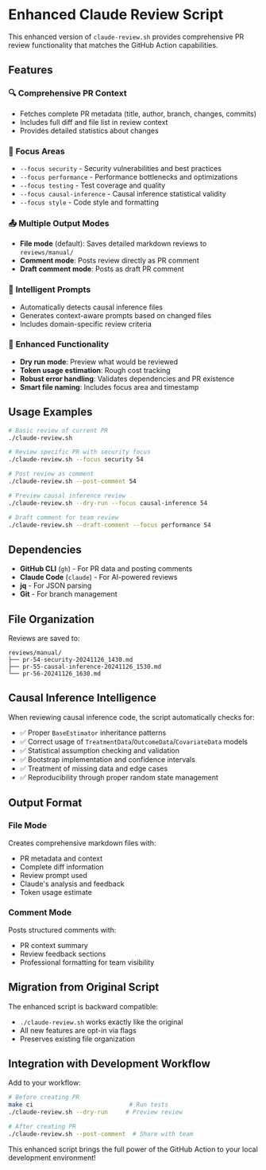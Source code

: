 # Enhanced Claude Review Script

This enhanced version of `claude-review.sh` provides comprehensive PR review functionality that matches the GitHub Action capabilities.

## Features

### 🔍 **Comprehensive PR Context**
- Fetches complete PR metadata (title, author, branch, changes, commits)
- Includes full diff and file list in review context
- Provides detailed statistics about changes

### 🎯 **Focus Areas**
- `--focus security` - Security vulnerabilities and best practices
- `--focus performance` - Performance bottlenecks and optimizations  
- `--focus testing` - Test coverage and quality
- `--focus causal-inference` - Causal inference statistical validity
- `--focus style` - Code style and formatting

### 📤 **Multiple Output Modes**
- **File mode** (default): Saves detailed markdown reviews to `reviews/manual/`
- **Comment mode**: Posts review directly as PR comment
- **Draft comment mode**: Posts as draft PR comment

### 🧠 **Intelligent Prompts**
- Automatically detects causal inference files
- Generates context-aware prompts based on changed files
- Includes domain-specific review criteria

### 🔧 **Enhanced Functionality**
- **Dry run mode**: Preview what would be reviewed
- **Token usage estimation**: Rough cost tracking
- **Robust error handling**: Validates dependencies and PR existence
- **Smart file naming**: Includes focus area and timestamp

## Usage Examples

```bash
# Basic review of current PR
./claude-review.sh

# Review specific PR with security focus
./claude-review.sh --focus security 54

# Post review as comment
./claude-review.sh --post-comment 54

# Preview causal inference review
./claude-review.sh --dry-run --focus causal-inference 54

# Draft comment for team review
./claude-review.sh --draft-comment --focus performance 54
```

## Dependencies

- **GitHub CLI** (`gh`) - For PR data and posting comments
- **Claude Code** (`claude`) - For AI-powered reviews  
- **jq** - For JSON parsing
- **Git** - For branch management

## File Organization

Reviews are saved to:
```
reviews/manual/
├── pr-54-security-20241126_1430.md
├── pr-55-causal-inference-20241126_1530.md
└── pr-56-20241126_1630.md
```

## Causal Inference Intelligence

When reviewing causal inference code, the script automatically checks for:

- ✅ Proper `BaseEstimator` inheritance patterns
- ✅ Correct usage of `TreatmentData`/`OutcomeData`/`CovariateData` models  
- ✅ Statistical assumption checking and validation
- ✅ Bootstrap implementation and confidence intervals
- ✅ Treatment of missing data and edge cases
- ✅ Reproducibility through proper random state management

## Output Format

### File Mode
Creates comprehensive markdown files with:
- PR metadata and context
- Complete diff information  
- Review prompt used
- Claude's analysis and feedback
- Token usage estimate

### Comment Mode
Posts structured comments with:
- PR context summary
- Review feedback sections
- Professional formatting for team visibility

## Migration from Original Script

The enhanced script is backward compatible:
- `./claude-review.sh` works exactly like the original
- All new features are opt-in via flags
- Preserves existing file organization

## Integration with Development Workflow

Add to your workflow:
```bash
# Before creating PR
make ci                           # Run tests
./claude-review.sh --dry-run     # Preview review

# After creating PR  
./claude-review.sh --post-comment  # Share with team
```

This enhanced script brings the full power of the GitHub Action to your local development environment!